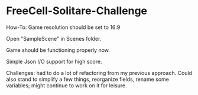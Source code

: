 # FreeCell-Solitare-Challenge

How-To: Game resolution should be set to 16:9

Open "SampleScene" in Scenes folder.

Game should be functioning properly now.

Simple Json I/O support for high score.

Challenges: had to do a lot of refactoring from my previous approach. Could also stand to simplify a few things, reorganize fields, rename some variables; might continue to work on it for leisure.

